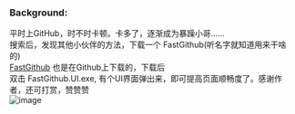 ### Background:
平时上GitHub，时不时卡顿。卡多了，逐渐成为暴躁小哥……  
搜索后，发现其他小伙伴的方法，下载一个 FastGithub(听名字就知道用来干啥的)  
[FastGithub](https://github.com/dotnetcore/FastGithub)
也是在Github上下载的，下载后  
双击 FastGithub.UI.exe, 有个UI界面弹出来，即可提高页面顺畅度了。感谢作者，还可打赏，赞赞赞  
![image](https://user-images.githubusercontent.com/32427537/179387236-0b03350c-c2e9-4240-bb92-cdc923986654.png)    
